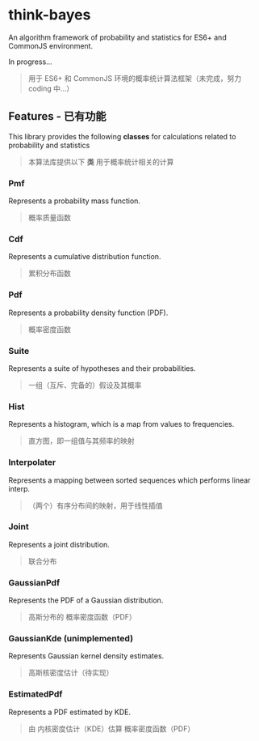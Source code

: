 # think-bayes

An algorithm framework of probability and statistics for ES6+ and CommonJS environment.

In progress...

> 用于 ES6+ 和 CommonJS 环境的概率统计算法框架（未完成，努力 coding 中...）

## Features - 已有功能

This library provides the following **classes** for calculations related to probability and statistics

> 本算法库提供以下 **类** 用于概率统计相关的计算

### Pmf

Represents a probability mass function.

> 概率质量函数

### Cdf

Represents a cumulative distribution function.

> 累积分布函数

### Pdf

Represents a probability density function (PDF).

> 概率密度函数

### Suite

Represents a suite of hypotheses and their probabilities.

> 一组（互斥、完备的）假设及其概率

### Hist

Represents a histogram, which is a map from values to frequencies.

> 直方图，即一组值与其频率的映射

### Interpolater

Represents a mapping between sorted sequences which performs linear interp.

> （两个）有序分布间的映射，用于线性插值

### Joint

Represents a joint distribution.

> 联合分布

### GaussianPdf

Represents the PDF of a Gaussian distribution.

> 高斯分布的 概率密度函数（PDF）

### GaussianKde (unimplemented)

Represents Gaussian kernel density estimates.

> 高斯核密度估计（待实现）

### EstimatedPdf

Represents a PDF estimated by KDE.

> 由 内核密度估计（KDE）估算 概率密度函数（PDF）

